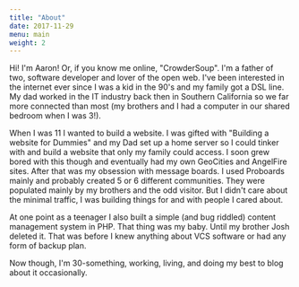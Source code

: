 ```yaml
---
title: "About"
date: 2017-11-29
menu: main
weight: 2
---
```


Hi! I'm Aaron! Or, if you know me online, "CrowderSoup". I'm a father of two,
software developer and lover of the open web. I've been interested in the
internet ever since I was a kid in the 90's and my family got a DSL line. My
dad worked in the IT industry back then in Southern California so we far more
connected than most (my brothers and I had a computer in our shared bedroom
when I was 3!).

When I was 11 I wanted to build a website. I was gifted with "Building a
website for Dummies" and my Dad set up a home server so I could tinker with and
build a website that only my family could access. I soon grew bored with this
though and eventually had my own GeoCities and AngelFire sites. After that was
my obsession with message boards. I used Proboards mainly and probably created
5 or 6 different communities. They were populated mainly by my brothers and the
odd visitor. But I didn't care about the minimal traffic, I was building things
for and with people I cared about.

At one point as a teenager I also built a simple (and bug riddled) content
management system in PHP. That thing was my baby. Until my brother Josh deleted
it. That was before I knew anything about VCS software or had any form of
backup plan.

Now though, I'm 30-something, working, living, and doing my best to blog about
it occasionally.
